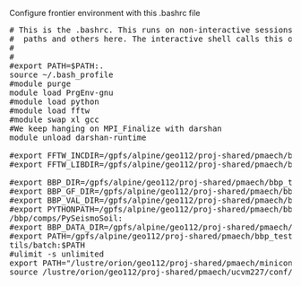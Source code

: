 Configure frontier environment with this .bashrc file
<pre>
# This is the .bashrc. This runs on non-interactive sessions. Define
#  paths and others here. The interactive shell calls this one.
#
#
#export PATH=$PATH:.
source ~/.bash_profile
#module purge
module load PrgEnv-gnu
#module load python
#module load fftw
#module swap xl gcc
#We keep hanging on MPI_Finalize with darshan
module unload darshan-runtime

#export FFTW_INCDIR=/gpfs/alpine/geo112/proj-shared/pmaech/bbp_test/include
#export FFTW_LIBDIR=/gpfs/alpine/geo112/proj-shared/pmaech/bbp_test/lib

#export BBP_DIR=/gpfs/alpine/geo112/proj-shared/pmaech/bbp_test/bbp/bbp
#export BBP_GF_DIR=/gpfs/alpine/geo112/proj-shared/pmaech/bbp_test/bbp_gf
#export BBP_VAL_DIR=/gpfs/alpine/geo112/proj-shared/pmaech/bbp_test/bbp_val
#export PYTHONPATH=/gpfs/alpine/geo112/proj-shared/pmaech/bbp_test/bbp/bbp/comps:/gpfs/alpine/geo112/proj-shared/pmaech/bbp_test/bbp
/bbp/comps/PySeismoSoil:
#export BBP_DATA_DIR=/gpfs/alpine/geo112/proj-shared/pmaech/bbp_test/bbp_data
#export PATH=/gpfs/alpine/geo112/proj-shared/pmaech/bbp_test/bbp/bbp/comps:/gpfs/alpine/geo112/proj-shared/pmaech/bbp_test/bbp/bbp/u
tils/batch:$PATH
#ulimit -s unlimited
export PATH="/lustre/orion/geo112/proj-shared/pmaech/miniconda_frontier/bin:$PATH"
source /lustre/orion/geo112/proj-shared/pmaech/ucvm227/conf/ucvm_env.sh
</pre>
